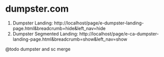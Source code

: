 dumpster.com
===

1. Dumpster Landing: http://localhost/page/e-dumpster-landing-page.html&breadcrumb=hide&left_nav=hide
2. Dumpster Segmented Landing: http://localhost/page/e-ca-dumpster-landing-page.html&breadcrumb=show&left_nav=show

@todo dumpster and sc merge